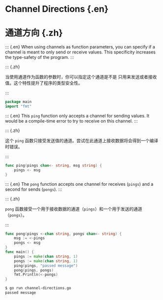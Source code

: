 
# Channel Directions {.en}

# 通道方向 {.zh}

::: {.en}
When using channels as function parameters, you can
specify if a channel is meant to only send or receive
values. This specificity increases the type-safety of
the program.
:::

::: {.zh}

当使用通道作为函数的参数时，你可以指定这个通道是不是 只用来发送或者接收值。这个特性提升了程序的类型安全性。

:::

```go
package main
import "fmt"
```

::: {.en}
This `ping` function only accepts a channel for sending
values. It would be a compile-time error to try to
receive on this channel.
:::

::: {.zh}

这个 `ping` 函数只接受发送值的通道。尝试在此通道上接收数据将会得到一个编译时错误。

:::

```go
func ping(pings chan<- string, msg string) {
	pings <- msg
}
```

::: {.en}
The `pong` function accepts one channel for receives
(`pings`) and a second for sends (`pongs`).
:::

::: {.zh}

`pong` 函数接受一个用于接收数据的通道（`pings`）和一个用于发送的通道（`pongs`）。

:::

```go
func pong(pings <-chan string, pongs chan<- string) {
	msg := <-pings
	pongs <- msg
}
func main() {
	pings := make(chan string, 1)
	pongs := make(chan string, 1)
	ping(pings, "passed message")
	pong(pings, pongs)
	fmt.Println(<-pongs)
}
```

```bash
$ go run channel-directions.go
passed message
```
